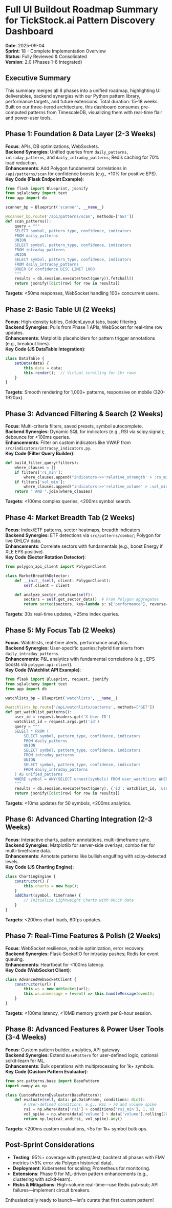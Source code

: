 # Full UI Buildout Roadmap Summary for TickStock.ai Pattern Discovery Dashboard

**Date**: 2025-09-04  
**Sprint**: 18 - Complete Implementation Overview  
**Status**: Fully Reviewed & Consolidated  
**Version**: 2.0 (Phases 1-8 Integrated)  

## Executive Summary
This summary merges all 8 phases into a unified roadmap, highlighting UI deliverables, backend synergies with our Python pattern library, performance targets, and future extensions. Total duration: 15-18 weeks. Built on our three-tiered architecture, this dashboard consumes pre-computed patterns from TimescaleDB, visualizing them with real-time flair and power-user tools.

## Phase 1: Foundation & Data Layer (2-3 Weeks)
**Focus**: APIs, DB optimizations, WebSockets.  
**Backend Synergies**: Unified queries from `daily_patterns`, `intraday_patterns`, and `daily_intraday_patterns`; Redis caching for 70% load reduction.  
**Enhancements**: Add Polygon fundamental correlations in `/api/patterns/scan` for confidence boosts (e.g., +10% for positive EPS).  
**Key Code (Flask Endpoint Example)**:
```python
from flask import Blueprint, jsonify
from sqlalchemy import text
from app import db

scanner_bp = Blueprint('scanner', __name__)

@scanner_bp.route('/api/patterns/scan', methods=['GET'])
def scan_patterns():
    query = """
    SELECT symbol, pattern_type, confidence, indicators
    FROM daily_patterns
    UNION
    SELECT symbol, pattern_type, confidence, indicators
    FROM intraday_patterns
    UNION
    SELECT symbol, pattern_type, confidence, indicators
    FROM daily_intraday_patterns
    ORDER BY confidence DESC LIMIT 1000
    """
    results = db.session.execute(text(query)).fetchall()
    return jsonify([dict(row) for row in results])
```
**Targets**: <50ms responses, WebSocket handling 100+ concurrent users.  

## Phase 2: Basic Table UI (2 Weeks)
**Focus**: High-density tables, GoldenLayout tabs, basic filtering.  
**Backend Synergies**: Pulls from Phase 1 APIs; WebSocket for real-time row updates.  
**Enhancements**: Matplotlib placeholders for pattern trigger annotations (e.g., breakout lines).  
**Key Code (JS DataTable Integration)**:
```javascript
class DataTable {
    setData(data) {
        this.data = data;
        this.render();  // Virtual scrolling for 1k+ rows
    }
}
```
**Targets**: Smooth rendering for 1,000+ patterns, responsive on mobile (320-1920px).  

## Phase 3: Advanced Filtering & Search (2 Weeks)
**Focus**: Multi-criteria filters, saved presets, symbol autocomplete.  
**Backend Synergies**: Dynamic SQL for indicators (e.g., RSI via scipy.signal); debounce for <100ms queries.  
**Enhancements**: Filter on custom indicators like VWAP from `src/indicators/intraday_indicators.py`.  
**Key Code (Filter Query Builder)**:
```python
def build_filter_query(filters):
    where_clauses = []
    if filters['rs_min']:
        where_clauses.append("indicators->>'relative_strength' > :rs_min")
    if filters['vol_min']:
        where_clauses.append("indicators->>'relative_volume' > :vol_min")
    return " AND ".join(where_clauses)
```
**Targets**: <100ms complex queries, <200ms symbol search.  

## Phase 4: Market Breadth Tab (2 Weeks)
**Focus**: Index/ETF patterns, sector heatmaps, breadth indicators.  
**Backend Synergies**: ETF detections via `src/patterns/combo/`; Polygon for live OHLCV data.  
**Enhancements**: Correlate sectors with fundamentals (e.g., boost Energy if XLE EPS positive).  
**Key Code (Sector Rotation Detector)**:
```python
from polygon_api_client import PolygonClient

class MarketBreadthDetector:
    def __init__(self, client: PolygonClient):
        self.client = client

    def analyze_sector_rotation(self):
        sectors = self.get_sector_data()  # From Polygon aggregates
        return sorted(sectors, key=lambda s: s['performance'], reverse=True)
```
**Targets**: 30s real-time updates, <25ms index queries.  

## Phase 5: My Focus Tab (2 Weeks)
**Focus**: Watchlists, real-time alerts, performance analytics.  
**Backend Synergies**: User-specific queries; hybrid tier alerts from `daily_intraday_patterns`.  
**Enhancements**: P&L analytics with fundamental correlations (e.g., EPS boosts via `polygon-api-client`).  
**Key Code (Watchlist API Example)**:
```python
from flask import Blueprint, request, jsonify
from sqlalchemy import text
from app import db

watchlists_bp = Blueprint('watchlists', __name__)

@watchlists_bp.route('/api/watchlists/patterns', methods=['GET'])
def get_watchlist_patterns():
    user_id = request.headers.get('X-User-ID')
    watchlist_id = request.args.get('id')
    query = """
    SELECT * FROM (
        SELECT symbol, pattern_type, confidence, indicators
        FROM daily_patterns
        UNION
        SELECT symbol, pattern_type, confidence, indicators
        FROM intraday_patterns
        UNION
        SELECT symbol, pattern_type, confidence, indicators
        FROM daily_intraday_patterns
    ) AS unified_patterns
    WHERE symbol = ANY(SELECT unnest(symbols) FROM user_watchlists WHERE id = :id AND user_id = :user_id)
    """
    results = db.session.execute(text(query), {'id': watchlist_id, 'user_id': user_id})
    return jsonify([dict(row) for row in results])
```
**Targets**: <10ms updates for 50 symbols, <200ms analytics.  

## Phase 6: Advanced Charting Integration (2-3 Weeks)
**Focus**: Interactive charts, pattern annotations, multi-timeframe sync.  
**Backend Synergies**: Matplotlib for server-side overlays; combo tier for multi-timeframe data.  
**Enhancements**: Annotate patterns like bullish engulfing with scipy-detected levels.  
**Key Code (JS Charting Engine)**:
```javascript
class ChartingEngine {
    constructor() {
        this.charts = new Map();
    }
    addChart(symbol, timeframe) {
        // Initialize Lightweight Charts with OHLCV data
    }
}
```
**Targets**: <200ms chart loads, 60fps updates.  

## Phase 7: Real-Time Features & Polish (2 Weeks)
**Focus**: WebSocket resilience, mobile optimization, error recovery.  
**Backend Synergies**: Flask-SocketIO for intraday pushes; Redis for event queuing.  
**Enhancements**: Heartbeat for <100ms latency.  
**Key Code (WebSocket Client)**:
```javascript
class AdvancedWebSocketClient {
    constructor(url) {
        this.ws = new WebSocket(url);
        this.ws.onmessage = (event) => this.handleMessage(event);
    }
}
```
**Targets**: <100ms latency, <10MB memory growth per 8-hour session.  

## Phase 8: Advanced Features & Power User Tools (3-4 Weeks)
**Focus**: Custom pattern builder, analytics, API gateway.  
**Backend Synergies**: Extend `BasePattern` for user-defined logic; optional scikit-learn for ML.  
**Enhancements**: Bulk operations with multiprocessing for 1k+ symbols.  
**Key Code (Custom Pattern Evaluator)**:
```python
from src.patterns.base import BasePattern
import numpy as np

class CustomPatternEvaluator(BasePattern):
    def evaluate(self, data: pd.DataFrame, conditions: dict):
        # User-defined conditions, e.g., RSI > 70 and volume spike
        rsi = np.where(data['rsi'] > conditions['rsi_min'], 1, 0)
        vol_spike = np.where(data['volume'] > data['volume'].rolling(20).mean() * 2, 1, 0)
        return np.logical_and(rsi, vol_spike).any()
```
**Targets**: <200ms custom evaluations, <5s for 1k+ symbol bulk ops.  

## Post-Sprint Considerations
- **Testing**: 95%+ coverage with pytest/Jest; backtest all phases with FMV metrics (<5% error via Polygon historical data).  
- **Deployment**: Kubernetes for scaling; Prometheus for monitoring.  
- **Extensions**: Phase 9 for ML-driven pattern enhancements (e.g., clustering with scikit-learn).  
- **Risks & Mitigations**: High-volume real-time—use Redis pub-sub; API failures—implement circuit breakers.  

Enthusiastically ready to launch—let's curate that first custom pattern!